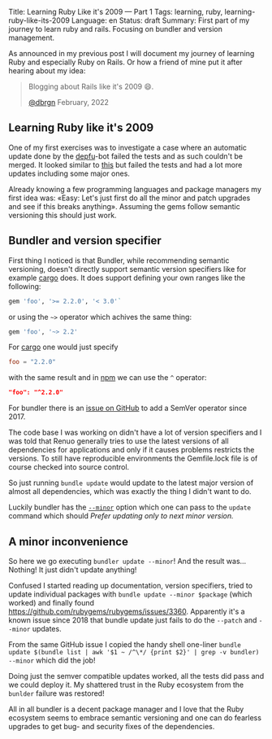 Title: Learning Ruby Like it's 2009 — Part 1
Tags: learning, ruby, learning-ruby-like-its-2009
Language: en
Status: draft
Summary: First part of my journey to learn ruby and rails. Focusing on bundler and version management.

As announced in my previous post I will document my journey of learning Ruby
and especially Ruby on Rails. Or how a friend of mine put it after hearing
about my idea:

> Blogging about Rails like it's 2009 😄.
>
> [@dbrgn](https://blog.dbrgn.ch/about/) February, 2022

## Learning Ruby like it's 2009

One of my first exercises was to investigate a case where an automatic update
done by the [depfu](https://depfu.com/)-bot failed the tests and as such
couldn't be merged. It looked similar to
[this](https://github.com/renuo/pingen-client/pull/15) but failed the tests and
had a lot more updates including some major ones.

Already knowing a few programming languages and package managers my first idea
was: «Easy: Let's just first do all the minor and patch upgrades and see if
this breaks anything». Assuming the gems follow semantic versioning this should
just work.

## Bundler and version specifier

First thing I noticed is that Bundler, while recommending semantic versioning,
doesn't directly support semantic version specifiers like for example
[cargo](https://doc.rust-lang.org/cargo/reference/semver.html) does. It does
support defining your own ranges like the following:
```ruby
gem 'foo', '>= 2.2.0', '< 3.0'`
```
or using the `~>` operator which achives the same thing:
```ruby
gem 'foo', '~> 2.2'
```

For
[cargo](https://doc.rust-lang.org/cargo/reference/resolver.html#semver-compatibility)
one would just specify
```toml
foo = "2.2.0"
```
with the same result and in
[npm](https://docs.npmjs.com/about-semantic-versioning) we can use the `^`
operator:
```json
"foo": "^2.2.0"
```
For bundler there is an [issue on
GitHub](https://github.com/rubygems/rubygems/issues/1919) to add a SemVer
operator since 2017.

The code base I was working on didn't have a lot of version specifiers and I
was told that Renuo generally tries to use the latest versions of all
dependencies for applications and only if it causes problems restricts the
versions. To still have reproducible environments the Gemfile.lock file is of
course checked into source control.

So just running `bundle update` would update to the latest major version of
almost all dependencies, which was exactly the thing I didn't want to do.

Luckily bundler has the
[`--minor`](https://bundler.io/v2.3/man/bundle-update.1.html) option which one
can pass to the `update` command which should *Prefer updating only to next
minor version.*

## A minor inconvenience

So here we go executing `bundler update --minor`! And the result was...
Nothing! It just didn't update anything!

Confused I started reading up documentation, version specifiers, tried to
update individual packages with `bundle update --minor $package` (which worked)
and finally found <https://github.com/rubygems/rubygems/issues/3360>. Apparently
it's a known issue since 2018 that bundle update just fails to do the `--patch`
and `--minor` updates.

From the same GitHub issue I copied the handy shell one-liner `bundle update
$(bundle list | awk '$1 ~ /^\*/ {print $2}' | grep -v bundler) --minor` which
did the job!

Doing just the semver compatible updates worked, all the tests did pass and we
could deploy it. My shattered trust in the Ruby ecosystem from the `bunlder`
failure was restored!

All in all bundler is a decent package manager and I love that the Ruby
ecosystem seems to embrace semantic versioning and one can do fearless upgrades
to get bug- and security fixes of the dependencies.
